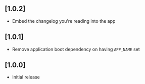 ## [1.0.2]
* Embed the changelog you're reading into the app

## [1.0.1]
* Remove application boot dependency on having `APP_NAME` set
 
## [1.0.0]
* Initial release
